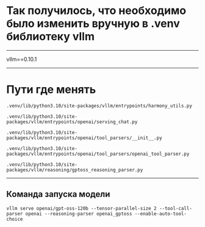 # Так получилось, что необходимо было изменить вручную в .venv библиотеку vllm

---
vllm==0.10.1

---
# Пути где менять
```.venv/lib/python3.10/site-packages/vllm/entrypoints/harmony_utils.py```

```.venv/lib/python3.10/site-packages/vllm/entrypoints/openai/serving_chat.py```

```.venv/lib/python3.10/site-packages/vllm/entrypoints/openai/tool_parsers/__init__.py```

```.venv/lib/python3.10/site-packages/vllm/entrypoints/openai/tool_parsers/openai_tool_parser.py```

```.venv/lib/python3.10/site-packages/vllm/reasoning/gptoss_reasoning_parser.py```

---
## Команда запуска модели
```vllm serve openai/gpt-oss-120b --tensor-parallel-size 2 --tool-call-parser openai --reasoning-parser openai_gptoss --enable-auto-tool-choice```
